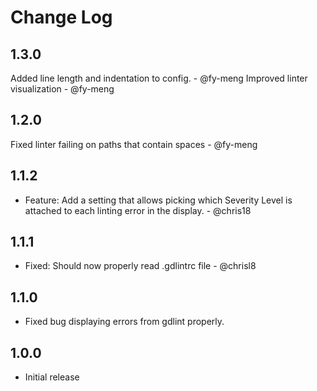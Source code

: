 # Change Log

## 1.3.0

Added line length and indentation to config. - @fy-meng
Improved linter visualization - @fy-meng

## 1.2.0

Fixed linter failing on paths that contain spaces - @fy-meng

## 1.1.2

- Feature: Add a setting that allows picking which Severity Level is attached to each linting error in the display. - @chris18

## 1.1.1

- Fixed: Should now properly read .gdlintrc file - @chrisl8

## 1.1.0

- Fixed bug displaying errors from gdlint properly.

## 1.0.0

- Initial release
